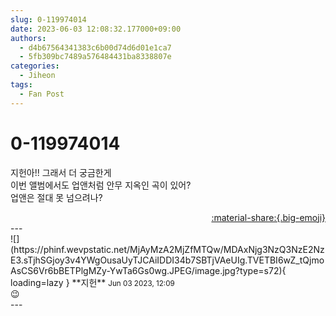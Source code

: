 ```yaml
---
slug: 0-119974014
date: 2023-06-03 12:08:32.177000+09:00
authors:
  - d4b67564341383c6b00d74d6d01e1ca7
  - 5fb309bc7489a576484431ba8338807e
categories:
  - Jiheon
tags:
  - Fan Post
---
```


# 0-119974014

<div class="post-container" markdown="1">
<div class="content-container md-sidebar__scrollwrap" markdown="1">

지헌아!! 그래서 더 궁금한게<br>이번 앨범에서도 업앤처럼 안무 지옥인 곡이 있어?<br>업앤은 절대 못 넘으려나?

</div>
</div>

<div style="text-align: right;" markdown="1">
<a href="https://weverse.io/fromis9/fanpost/0-119974014" style="text-align: right;">:material-share:{.big-emoji}</a>
</div>
---

<div class="comments-container md-sidebar__scrollwrap" markdown="1">
<div class="comment" markdown="1">
<div class='id-container' markdown="1">
![](https://phinf.wevpstatic.net/MjAyMzA2MjZfMTQw/MDAxNjg3NzQ3NzE2NzE3.sTjhSGjoy3v4YWgOusaUyTJCAiIDDI34b7SBTjVAeUIg.TVETBI6wZ_tQjmoAsCS6Vr6bBETPlgMZy-YwTa6Gs0wg.JPEG/image.jpg?type=s72){ loading=lazy }
**<span class="artist">지헌</span>** <small>Jun 03 2023, 12:09</small><br>
</div>
<div class='comment-body' markdown="1">
😉
</div>
</div>
</div>
---
